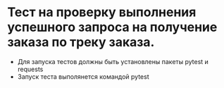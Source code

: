 # Тест на проверку выполнения успешного запроса на получение заказа по треку заказа.
- Для запуска тестов должны быть установлены пакеты pytest и requests
- Запуск теста выполянется командой pytest